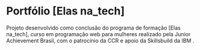 # Portfólio [Elas na_tech]
Projeto desenvolvido como conclusão do programa de formação [Elas na_tech], curso em programação web para mulheres realizado pela Junior Achievement Brasil, com o patrocínio da CCR e apoio da Skillsbuild da IBM .
